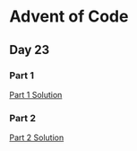 # Advent of Code
## Day 23

### Part 1

[Part 1 Solution](part1.rb)

### Part 2

[Part 2 Solution](part2.rb)